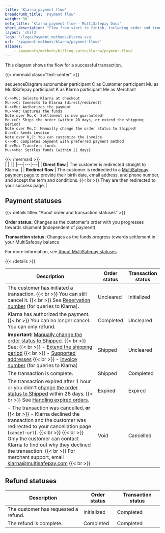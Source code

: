 ```yaml
---
title: 'Klarna payment flow'
breadcrumb_title: 'Payment flow'
weight: 30
meta_title: "Klarna payment flow - MultiSafepay Docs"
short_description: "Flow from start to finish, including order and transaction status changes"
layout: 'child'
logo: '/logo/Payment_methods/Klarna.svg'
url: '/payment-methods/klarna/payment-flow/'
aliases:
    - /payments/methods/billing-suite/klarna/payment-flow/
---
```


This diagram shows the flow for a successful transaction.

{{< mermaid class="text-center" >}}

sequenceDiagram
    autonumber
    participant C as Customer
    participant Mu as MultiSafepay
    participant K as Klarna
    participant Me as Merchant

    C->>Mu: Selects Klarna at checkout
    Mu->>C: Connects to Klarna (direct/redirect)
    K->>Mu: Authorizes the payment
    Mu->>K: Captures the funds
    Note over Mu,K: Settlement is now guaranteed!
    Me->>C: Ships the order (within 28 days, or extend the shipping period)
    Note over Me,C: Manually change the order status to Shipped! 
    K->>C: Sends invoice 
    Note over K,C: You can customize the invoice. 
    C->>K: Completes payment with preferred payment method
    K->>Mu: Transfers funds 
    Mu->>Me: Settles funds (within 21 days)

{{< /mermaid >}}
&nbsp;  
|  |  |  |
|---|---|---|
| **Direct flow** | The customer is redirected straight to Klarna. | 
| **Redirect flow** | The customer is redirected to a [MultiSafepay payment page](/payment-pages/) to provide their birth date, email address, and phone number, and accept the term and conditions. {{< br >}} They are then redirected to your success page. | 

## Payment statuses

{{< details title= "About order and transaction statuses" >}}

**Order status:** Changes as the customer's order with you progresses towards shipment (independent of payment)

**Transaction status:** Changes as the funds progress towards settlement in your MultiSafepay balance

For more information, see [About MultiSafepay statuses](/about-payments/multisafepay-statuses/).

{{< /details >}}

| Description | Order status | Transaction status |
|---|---|---|
| The customer has initiated a transaction. {{< br >}} You can still cancel it. {{< br >}} See [Reservation number](/payment-methods/klarna/reservation-invoice-numbers/) (for queries to Klarna). | Uncleared   | Initialized  |
| Klarna has authorized the payment. {{< br >}} You can no longer cancel. You can only refund. | Completed  | Uncleared  |
| **Important:** [Manually change the order status to Shipped](/about-payments/pay-later-shipped-status/). {{< br >}} See: {{< br >}} - [Extend the shipping period](/payment-methods/klarna/extending-shipping-period/) {{< br >}} - [Supported addresses](/payments/methods/billing-suite/klarna/user-guide/supported-addresses/) {{< br >}} - [Invoice number](/payment-methods/klarna/reservation-invoice-numbers/) (for queries to Klarna) | Shipped | Uncleared |
| The transaction is complete. | Shipped    | Completed  |
| The transaction expired after 1 hour or you didn't [change the order status to Shipped](/about-payments/pay-later-shipped-status/) within 28 days. {{< br >}} See [Handling expired orders](/payment-methods/klarna/handling-expired-orders/).  | Expired    | Expired    |
| - The transaction was cancelled, **or** {{< br >}} - Klarna declined the transaction and the customer was redirected to your cancellation page (`cancel-url`). {{< br >}}  {{< br >}} Only the customer can contact Klarna to find out why they declined the transaction. {{< br >}} For merchant support, email <klarna@multisafepay.com> {{< br >}}    | Void   | Cancelled |

## Refund statuses

| Description  | Order status      | Transaction status |
|-----|----|------|
| The customer has requested a refund. | Initialized    | Completed   |
| The refund is complete.  | Completed      | Completed   |


